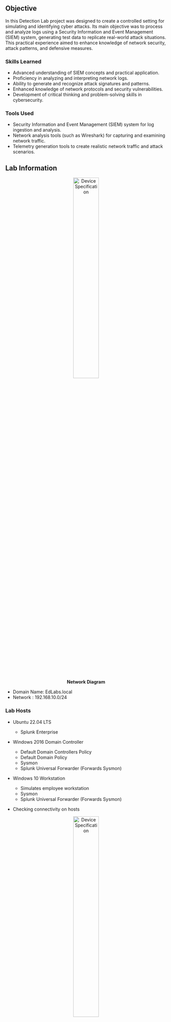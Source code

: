 ## Objective

In this Detection Lab project was designed to create a controlled setting for simulating and identifying cyber attacks. Its main objective was to process and analyze logs using a Security Information and Event Management (SIEM) system, generating test data to replicate real-world attack situations. This practical experience aimed to enhance knowledge of network security, attack patterns, and defensive measures.

### Skills Learned

- Advanced understanding of SIEM concepts and practical application.
- Proficiency in analyzing and interpreting network logs.
- Ability to generate and recognize attack signatures and patterns.
- Enhanced knowledge of network protocols and security vulnerabilities.
- Development of critical thinking and problem-solving skills in cybersecurity.

### Tools Used

- Security Information and Event Management (SIEM) system for log ingestion and analysis.
- Network analysis tools (such as Wireshark) for capturing and examining network traffic.
- Telemetry generation tools to create realistic network traffic and attack scenarios.

## Lab Information

<p align="center">
<img src="https://imgur.com/E8IGcV1.png" height="40%" width="40%" alt="Device Specification"/>
<br/>
<b>Network Diagram</b>
<br/>

- Domain Name: EdLabs.local
- Network : 192.168.10.0/24
 
### Lab Hosts

- Ubuntu 22.04 LTS
  - Splunk Enterprise
- Windows 2016 Domain Controller  
  - Default Domain Controllers Policy
  - Default Domain Policy
  - Sysmon  
  - Splunk Universal Forwarder (Forwards Sysmon)
- Windows 10 Workstation
  - Simulates employee workstation
  - Sysmon  
  - Splunk Universal Forwarder (Forwards Sysmon)  

- Checking connectivity on hosts
<p align="center">
<img src="https://imgur.com/E8IGcV1.png" height="40%" width="40%" alt="Device Specification"/>
<br/>

- Generate traffic
<p align="center">
<img src="https://imgur.com/E8IGcV1.png" height="40%" width="40%" alt="Device Specification"/>
<br/>

- SIEM's log ingestion and analysis
<p align="center">
<img src="https://imgur.com/E8IGcV1.png" height="40%" width="40%" alt="Device Specification"/>
<br/>

- Wireshark's network capture
<p align="center">
<img src="https://imgur.com/E8IGcV1.png" height="40%" width="40%" alt="Device Specification"/>
<br/>

## Outcome
- Talk about what you achieved, attach screenshots.

## Acknowledgements
- [Splunk](https://www.splunk.com)
  
